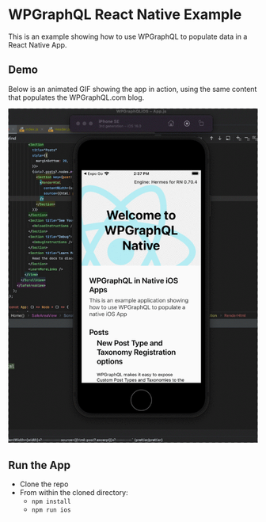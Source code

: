 # WPGraphQL React Native Example

This is an example showing how to use WPGraphQL to populate data in a React Native App. 

## Demo

Below is an animated GIF showing the app in action, using the same content that populates the WPGraphQL.com blog.

![This is an image](./img/wp-graphql-react-native.gif)

## Run the App

- Clone the repo
- From within the cloned directory: 
  - `npm install`
  - `npm run ios`
